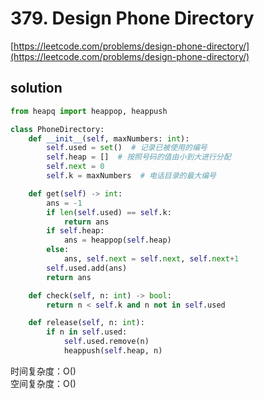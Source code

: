 # 379. Design Phone Directory

[https://leetcode.com/problems/design-phone-directory/](https://leetcode.com/problems/design-phone-directory/)

## solution

```python
from heapq import heappop, heappush

class PhoneDirectory:
    def __init__(self, maxNumbers: int):
        self.used = set()  # 记录已被使用的编号
        self.heap = []  # 按照号码的值由小到大进行分配
        self.next = 0
        self.k = maxNumbers  # 电话目录的最大编号

    def get(self) -> int:
        ans = -1
        if len(self.used) == self.k:
            return ans
        if self.heap:
            ans = heappop(self.heap)
        else:
            ans, self.next = self.next, self.next+1
        self.used.add(ans)
        return ans

    def check(self, n: int) -> bool:
        return n < self.k and n not in self.used

    def release(self, n: int):
        if n in self.used:
            self.used.remove(n)
            heappush(self.heap, n)
```

时间复杂度：O() <br>
空间复杂度：O()
